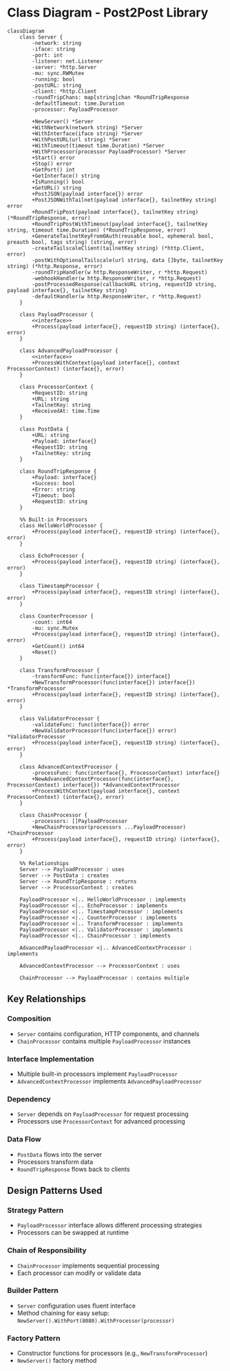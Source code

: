 # Class Diagram - Post2Post Library

```mermaid
classDiagram
    class Server {
        -network: string
        -iface: string
        -port: int
        -listener: net.Listener
        -server: *http.Server
        -mu: sync.RWMutex
        -running: bool
        -postURL: string
        -client: *http.Client
        -roundTripChans: map[string]chan *RoundTripResponse
        -defaultTimeout: time.Duration
        -processor: PayloadProcessor
        
        +NewServer() *Server
        +WithNetwork(network string) *Server
        +WithInterface(iface string) *Server
        +WithPostURL(url string) *Server
        +WithTimeout(timeout time.Duration) *Server
        +WithProcessor(processor PayloadProcessor) *Server
        +Start() error
        +Stop() error
        +GetPort() int
        +GetInterface() string
        +IsRunning() bool
        +GetURL() string
        +PostJSON(payload interface{}) error
        +PostJSONWithTailnet(payload interface{}, tailnetKey string) error
        +RoundTripPost(payload interface{}, tailnetKey string) (*RoundTripResponse, error)
        +RoundTripPostWithTimeout(payload interface{}, tailnetKey string, timeout time.Duration) (*RoundTripResponse, error)
        +GenerateTailnetKeyFromOAuth(reusable bool, ephemeral bool, preauth bool, tags string) (string, error)
        -createTailscaleClient(tailnetKey string) (*http.Client, error)
        -postWithOptionalTailscale(url string, data []byte, tailnetKey string) (*http.Response, error)
        -roundTripHandler(w http.ResponseWriter, r *http.Request)
        -webhookHandler(w http.ResponseWriter, r *http.Request)
        -postProcessedResponse(callbackURL string, requestID string, payload interface{}, tailnetKey string)
        -defaultHandler(w http.ResponseWriter, r *http.Request)
    }

    class PayloadProcessor {
        <<interface>>
        +Process(payload interface{}, requestID string) (interface{}, error)
    }

    class AdvancedPayloadProcessor {
        <<interface>>
        +ProcessWithContext(payload interface{}, context ProcessorContext) (interface{}, error)
    }

    class ProcessorContext {
        +RequestID: string
        +URL: string
        +TailnetKey: string
        +ReceivedAt: time.Time
    }

    class PostData {
        +URL: string
        +Payload: interface{}
        +RequestID: string
        +TailnetKey: string
    }

    class RoundTripResponse {
        +Payload: interface{}
        +Success: bool
        +Error: string
        +Timeout: bool
        +RequestID: string
    }

    %% Built-in Processors
    class HelloWorldProcessor {
        +Process(payload interface{}, requestID string) (interface{}, error)
    }

    class EchoProcessor {
        +Process(payload interface{}, requestID string) (interface{}, error)
    }

    class TimestampProcessor {
        +Process(payload interface{}, requestID string) (interface{}, error)
    }

    class CounterProcessor {
        -count: int64
        -mu: sync.Mutex
        +Process(payload interface{}, requestID string) (interface{}, error)
        +GetCount() int64
        +Reset()
    }

    class TransformProcessor {
        -transformFunc: func(interface{}) interface{}
        +NewTransformProcessor(func(interface{}) interface{}) *TransformProcessor
        +Process(payload interface{}, requestID string) (interface{}, error)
    }

    class ValidatorProcessor {
        -validateFunc: func(interface{}) error
        +NewValidatorProcessor(func(interface{}) error) *ValidatorProcessor
        +Process(payload interface{}, requestID string) (interface{}, error)
    }

    class AdvancedContextProcessor {
        -processFunc: func(interface{}, ProcessorContext) interface{}
        +NewAdvancedContextProcessor(func(interface{}, ProcessorContext) interface{}) *AdvancedContextProcessor
        +ProcessWithContext(payload interface{}, context ProcessorContext) (interface{}, error)
    }

    class ChainProcessor {
        -processors: []PayloadProcessor
        +NewChainProcessor(processors ...PayloadProcessor) *ChainProcessor
        +Process(payload interface{}, requestID string) (interface{}, error)
    }

    %% Relationships
    Server --> PayloadProcessor : uses
    Server --> PostData : creates
    Server --> RoundTripResponse : returns
    Server --> ProcessorContext : creates
    
    PayloadProcessor <|.. HelloWorldProcessor : implements
    PayloadProcessor <|.. EchoProcessor : implements
    PayloadProcessor <|.. TimestampProcessor : implements
    PayloadProcessor <|.. CounterProcessor : implements
    PayloadProcessor <|.. TransformProcessor : implements
    PayloadProcessor <|.. ValidatorProcessor : implements
    PayloadProcessor <|.. ChainProcessor : implements
    
    AdvancedPayloadProcessor <|.. AdvancedContextProcessor : implements
    
    AdvancedContextProcessor --> ProcessorContext : uses
    
    ChainProcessor --> PayloadProcessor : contains multiple
```

## Key Relationships

### **Composition**
- `Server` contains configuration, HTTP components, and channels
- `ChainProcessor` contains multiple `PayloadProcessor` instances

### **Interface Implementation**
- Multiple built-in processors implement `PayloadProcessor`
- `AdvancedContextProcessor` implements `AdvancedPayloadProcessor`

### **Dependency**
- `Server` depends on `PayloadProcessor` for request processing
- Processors use `ProcessorContext` for advanced processing

### **Data Flow**
- `PostData` flows into the server
- Processors transform data
- `RoundTripResponse` flows back to clients

## Design Patterns Used

### **Strategy Pattern**
- `PayloadProcessor` interface allows different processing strategies
- Processors can be swapped at runtime

### **Chain of Responsibility**
- `ChainProcessor` implements sequential processing
- Each processor can modify or validate data

### **Builder Pattern**
- `Server` configuration uses fluent interface
- Method chaining for easy setup: `NewServer().WithPort(8080).WithProcessor(processor)`

### **Factory Pattern**
- Constructor functions for processors (e.g., `NewTransformProcessor`)
- `NewServer()` factory method